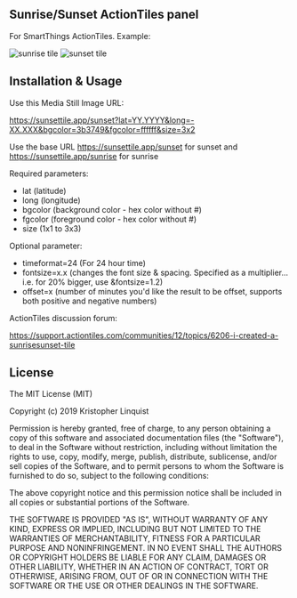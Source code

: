 ## Sunrise/Sunset ActionTiles panel

For SmartThings ActionTiles. Example: 

![sunrise tile](https://sunsettile.app/sunrise?lat=41.26&long=-73.5&bgcolor=000000&fgcolor=FFFFFF&size=1x1)
![sunset tile](https://sunsettile.app/sunset?lat=41.26&long=-73.5&bgcolor=000000&fgcolor=FFFFFF&size=1x1)

## Installation & Usage

Use this Media Still Image URL:

https://sunsettile.app/sunset?lat=YY.YYYY&long=-XX.XXX&bgcolor=3b3749&fgcolor=ffffff&size=3x2

Use the base URL https://sunsettile.app/sunset for sunset and https://sunsettile.app/sunrise for sunrise

Required parameters: 

* lat (latitude)
* long (longitude)
* bgcolor (background color  - hex color without #)
* fgcolor (foreground color - hex color without #)
* size (1x1 to 3x3)

Optional parameter:

* timeformat=24 (For 24 hour time)
* fontsize=x.x (changes the font size & spacing.  Specified as a multiplier... i.e. for 20% bigger, use &fontsize=1.2)
* offset=x (number of minutes you'd like the result to be offset, supports both positive and negative numbers)


ActionTiles discussion forum:

https://support.actiontiles.com/communities/12/topics/6206-i-created-a-sunrisesunset-tile


## License
 
The MIT License (MIT)

Copyright (c) 2019 Kristopher Linquist

Permission is hereby granted, free of charge, to any person obtaining a copy of this software and associated documentation files (the "Software"), to deal in the Software without restriction, including without limitation the rights to use, copy, modify, merge, publish, distribute, sublicense, and/or sell copies of the Software, and to permit persons to whom the Software is furnished to do so, subject to the following conditions:

The above copyright notice and this permission notice shall be included in all copies or substantial portions of the Software.

THE SOFTWARE IS PROVIDED "AS IS", WITHOUT WARRANTY OF ANY KIND, EXPRESS OR IMPLIED, INCLUDING BUT NOT LIMITED TO THE WARRANTIES OF MERCHANTABILITY, FITNESS FOR A PARTICULAR PURPOSE AND NONINFRINGEMENT. IN NO EVENT SHALL THE AUTHORS OR COPYRIGHT HOLDERS BE LIABLE FOR ANY CLAIM, DAMAGES OR OTHER LIABILITY, WHETHER IN AN ACTION OF CONTRACT, TORT OR OTHERWISE, ARISING FROM, OUT OF OR IN CONNECTION WITH THE SOFTWARE OR THE USE OR OTHER DEALINGS IN THE SOFTWARE.
